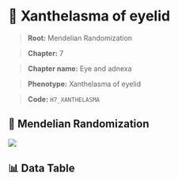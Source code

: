 # 🧪 Xanthelasma of eyelid

> **Root:** Mendelian Randomization

> **Chapter:** 7  

> **Chapter name:** Eye and adnexa

> **Phenotype:** Xanthelasma of eyelid  

> **Code:** `H7_XANTHELASMA`

## 🧬 Mendelian Randomization  

<img src="/MR/Figures/Forward/H7_XANTHELASMA.png"/>

## 📊 Data Table

<CsvTableMRF src="/public/MR/Data/Forward/H7_XANTHELASMA.csv"/>
